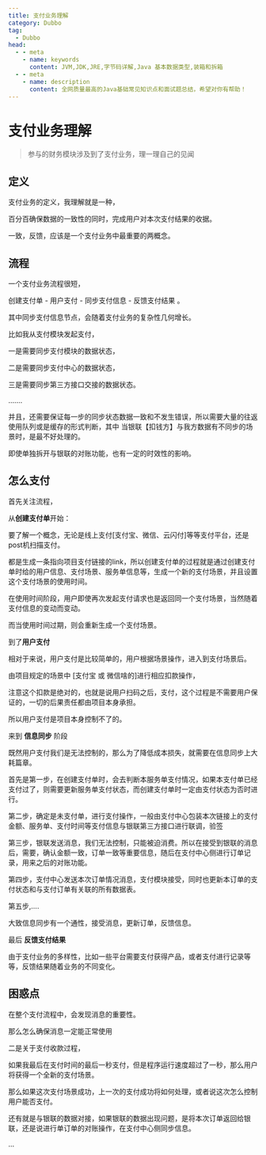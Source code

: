 ```yaml
---
title: 支付业务理解
category: Dubbo
tag:
  - Dubbo
head:
  - - meta
    - name: keywords
      content: JVM,JDK,JRE,字节码详解,Java 基本数据类型,装箱和拆箱
  - - meta
    - name: description
      content: 全网质量最高的Java基础常见知识点和面试题总结，希望对你有帮助！
---
```

# 支付业务理解

>  参与的财务模块涉及到了支付业务，理一理自己的见闻

## 定义

支付业务的定义，我理解就是一种，

百分百确保数据的一致性的同时，完成用户对本次支付结果的收据。

一致，反馈，应该是一个支付业务中最重要的两概念。

## 流程

一个支付业务流程很短，

创建支付单 -  用户支付 - 同步支付信息 - 反馈支付结果 。

其中同步支付信息节点，会随着支付业务的复杂性几何增长。

比如我从支付模块发起支付，

一是需要同步支付模块的数据状态，

二是需要同步支付中心的数据状态，

三是需要同步第三方接口交接的数据状态。

.......

并且，还需要保证每一步的同步状态数据一致和不发生错误，所以需要大量的往返使用队列或是缓存的形式判断，其中 当银联【扣钱方】与我方数据有不同步的场景时，是最不好处理的。

即使单独拆开与银联的对账功能，也有一定的时效性的影响。

## 怎么支付

首先关注流程，

从**创建支付单**开始：

要了解一个概念，无论是线上支付[支付宝、微信、云闪付]等等支付平台，还是post机扫描支付。

都是生成一条指向项目支付链接的link，所以创建支付单的过程就是通过创建支付单时给的用户信息、支付场景、服务单信息等，生成一个新的支付场景，并且设置这个支付场景的使用时间。

在使用时间阶段，用户即使再次发起支付请求也是返回同一个支付场景，当然随着支付信息的变动而变动。

而当使用时间过期，则会重新生成一个支付场景。

到了**用户支付**

相对于来说，用户支付是比较简单的，用户根据场景操作，进入到支付场景后。

由项目规定的场景中 [支付宝 或 微信啥的]进行相应扣款操作，

注意这个扣款是绝对的，也就是说用户扫码之后，支付，这个过程是不需要用户保证的，一切的后果责任都由项目本身承担。

所以用户支付是项目本身控制不了的。

来到 **信息同步** 阶段

既然用户支付我们是无法控制的，那么为了降低成本损失，就需要在信息同步上大耗篇章。

首先是第一步，在创建支付单时，会去判断本服务单支付情况，如果本支付单已经支付过了，则需要更新服务单支付状态，而创建支付单时一定由支付状态为否时进行。

第二步，确定是未支付单，进行支付操作，一般由支付中心包装本次链接上的支付金额、服务单、支付时间等支付信息与银联第三方接口进行联调，验签

第三步，银联发送消息，我们无法控制，只能被迫消费。所以在接受到银联的消息后，需要，确认金额一致，订单一致等重要信息，随后在支付中心侧进行订单记录，用来之后的对账功能。

第四步，支付中心发送本次订单情况消息，支付模块接受，同时也更新本订单的支付状态和与支付订单有关联的所有数据表。

第五步,....

大致信息同步有一个通性，接受消息，更新订单，反馈信息。

最后 **反馈支付结果**

由于支付业务的多样性，比如一些平台需要支付获得产品，或者支付进行记录等等，反馈结果随着业务的不同变化。

## 困惑点

在整个支付流程中，会发现消息的重要性。

那么怎么确保消息一定能正常使用

二是关于支付收款过程，

如果我最后在支付时间的最后一秒支付，但是程序运行速度超过了一秒，那么用户将获得一个全新的支付场景。

那么如果这次支付场景成功，上一次的支付成功将如何处理，或者说这次怎么控制用户能否支付。

还有就是与银联的数据对接，如果银联的数据出现问题，是将本次订单返回给银联，还是说进行单订单的对账操作，在支付中心侧同步信息。

...
